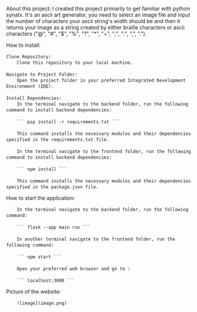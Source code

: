 About this project:
    I created this project primarily to get familiar with python synatx. It's an ascii art generator, you need to select an image file and input the number of characters your ascii string's width should be and then it returns your image as a string created by either braille characters or ascii characters ("@", "#", "$", "%", "?", "*", "+", ";", ":", ",", ".").

How to install:

    Clone Repository:
        Clone this repository to your local machine.

    Navigate to Project Folder:
        Open the project folder in your preferred Integrated Development Environment (IDE).

    Install Dependencies:
        In the terminal navigate to the backend folder, run the following command to install backend dependencies:

        ``` pip install -r requirements.txt ```

        This command installs the necessary modules and their dependencies specified in the requirements.txt file.

        In the terminal navigate to the frontend folder, run the following command to install backend dependencies:

        ``` npm install ```

        This command installs the necessary modules and their dependencies specified in the package.json file.

How to start the application:

        In the terminal navigate to the backend folder, run the following command:

        ``` flask --app main run ```

        In another terminal navigate to the frontend folder, run the following command:

        ``` npm start ```

        Open your preferred web browser and go to :

        ``` localhost:3000 ```

Picture of the website:

        ![image](image.png)
